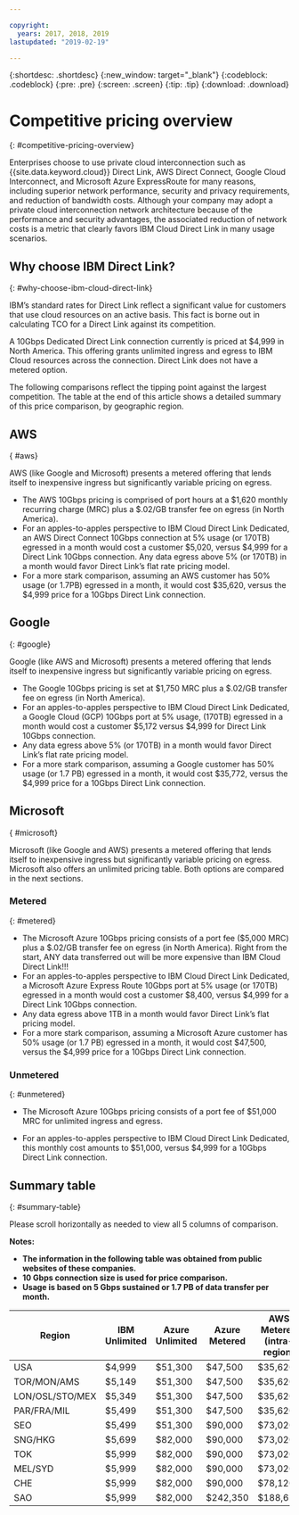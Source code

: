 ```yaml
---

copyright:
  years: 2017, 2018, 2019
lastupdated: "2019-02-19"

---
```


{:shortdesc: .shortdesc}
{:new_window: target="_blank"}
{:codeblock: .codeblock}
{:pre: .pre}
{:screen: .screen}
{:tip: .tip}
{:download: .download}

# Competitive pricing overview
{: #competitive-pricing-overview}

Enterprises choose to use private cloud interconnection such as {{site.data.keyword.cloud}} Direct Link, AWS Direct Connect, Google Cloud Interconnect, and Microsoft Azure ExpressRoute for many reasons, including superior network performance, security and privacy requirements, and reduction of bandwidth costs. Although your company may adopt a private cloud interconnection network architecture because of the performance and security advantages, the associated reduction of network costs is a metric that clearly favors IBM Cloud Direct Link in many usage scenarios. 

## Why choose IBM Direct Link?
{: #why-choose-ibm-cloud-direct-link}

IBM’s standard rates for Direct Link reflect a significant value for customers that use cloud resources on an active basis. This fact is borne out in calculating TCO for a Direct Link against its competition.

A 10Gbps Dedicated Direct Link connection currently is priced at $4,999 in North America. This offering grants unlimited ingress and egress to IBM Cloud resources across the connection. Direct Link does not have a metered option.

The following comparisons reflect the tipping point against the largest competition. The table at the end of this article shows a detailed summary of this price comparison, by geographic region.

## AWS
{ #aws}

AWS (like Google and Microsoft) presents a metered offering that lends itself to inexpensive ingress but significantly variable pricing on egress.
* The AWS 10Gbps pricing is comprised of port hours at a $1,620 monthly recurring charge (MRC) plus a $.02/GB transfer fee on egress (in North America).
* For an apples-to-apples perspective to IBM Cloud Direct Link Dedicated, an AWS Direct Connect 10Gbps connection at 5% usage (or 170TB) egressed in a month would cost a customer $5,020, versus $4,999 for a Direct Link 10Gbps connection. Any data egress above 5% (or 170TB) in a month would favor Direct Link’s flat rate pricing model.
* For a more stark comparison, assuming an AWS customer has 50% usage (or 1.7PB) egressed in a month, it would cost $35,620, versus the $4,999 price for a 10Gbps Direct Link connection.

## Google
{: #google}

Google (like AWS and Microsoft) presents a metered offering that lends itself to inexpensive ingress but significantly variable pricing on egress.

* The Google 10Gbps pricing is set at $1,750 MRC plus a $.02/GB transfer fee on egress (in North America).
* For an apples-to-apples perspective to IBM Cloud Direct Link Dedicated, a Google Cloud (GCP) 10Gbps port at 5% usage,  (170TB) egressed in a month would cost a customer $5,172 versus $4,999 for Direct Link 10Gbps connection. 
* Any data egress above 5% (or 170TB) in a month would favor Direct Link’s flat rate pricing model.
* For a more stark comparison, assuming a Google customer has 50% usage (or 1.7 PB) egressed in a month, it would cost $35,772, versus the $4,999 price for a 10Gbps Direct Link connection.

## Microsoft
{ #microsoft}

Microsoft (like Google and AWS) presents a metered offering that lends itself to inexpensive ingress but significantly variable pricing on egress. Microsoft also offers an unlimited pricing table. Both options are compared in the next sections.

### Metered
{: #metered}

* The Microsoft Azure 10Gbps pricing consists of a port fee ($5,000 MRC) plus a $.02/GB transfer fee on egress (in North America). Right from the start, ANY data transferred out will be more expensive than IBM Cloud Direct Link!!!
* For an apples-to-apples perspective to IBM Cloud Direct Link Dedicated, a Microsoft Azure Express Route 10Gbps port at 5% usage (or 170TB) egressed in a month would cost a customer $8,400, versus $4,999 for a Direct Link 10Gbps connection. 
* Any data egress above 1TB in a month would favor Direct Link’s flat pricing model.
* For a more stark comparison, assuming a Microsoft Azure customer has 50% usage (or 1.7 PB) egressed in a month, it would cost $47,500, versus the $4,999 price for a 10Gbps Direct Link connection.


### Unmetered 
{: #unmetered}

* The Microsoft Azure 10Gbps pricing consists of a port fee of $51,000 MRC for unlimited ingress and egress.

* For an apples-to-apples perspective to IBM Cloud Direct Link Dedicated, this monthly cost amounts to $51,000, versus $4,999 for a 10Gbps Direct Link connection. 

## Summary table
{: #summary-table}

Please scroll horizontally as needed to view all 5 columns of comparison.

**Notes:**
* **The information in the following table was obtained from public websites of these companies.**
* **10 Gbps connection size is used for price comparison.**
* **Usage is based on 5 Gbps sustained or 1.7 PB of data transfer per month.**


| Region | IBM Unlimited | Azure Unlimited | Azure Metered | AWS Metered (intra-region) |
|-----|-----|-----|-----|-----|
| USA | $4,999 | $51,300 | $47,500 | $35,620 |
| TOR/MON/AMS | $5,149 | $51,300 | $47,500 | $35,620 |
| LON/OSL/STO/MEX | $5,349 | $51,300 | $47,500 | $35,620 |
| PAR/FRA/MIL | $5,499 | $51,300 | $47,500 | $35,620 |
| SEO | $5,499 | $51,300 | $90,000 | $73,020 |
| SNG/HKG | $5,699 | $82,000 | $90,000 | $73,020 |
| TOK | $5,999 |$82,000 | $90,000 | $73,020 |
| MEL/SYD | $5,999 |$82,000 | $90,000 | $73,020 |
| CHE | $5,999 |$82,000 | $90,000 | $78,120 |
| SAO | $5,999 |$82,000 | $242,350 | $188,620 |

